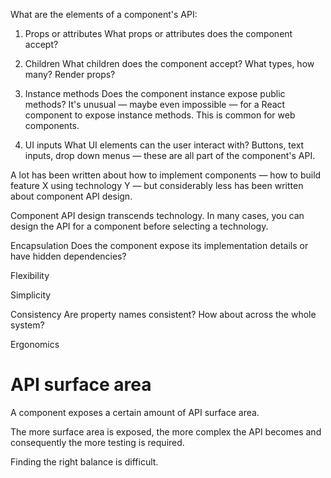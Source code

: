 What are the elements of a component's API:

1. Props or attributes
What props or attributes does the component accept?

1. Children
What children does the component accept? What types, how many? Render props?

1. Instance methods 
Does the component instance expose public methods? It's unusual — maybe even impossible — for a React component to expose instance methods. This is common for web components.

1. UI inputs
What UI elements can the user interact with? Buttons, text inputs, drop down menus — these are all part of the component's API.

A lot has been written about how to implement components — how to build feature X using technology Y — but considerably less has been written about component API design. 

Component API design transcends technology. In many cases, you can design the API for a component before selecting a technology.

Encapsulation
Does the component expose its implementation details or have hidden dependencies?

Flexibility

Simplicity 

Consistency
Are property names consistent? How about across the whole system?

Ergonomics




# API surface area

A component exposes a certain amount of API surface area. 

The more surface area is exposed, the more complex the API becomes and consequently the more testing is required.

Finding the right balance is difficult.






